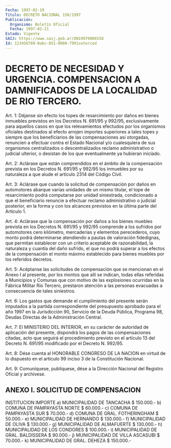 ```yaml
---
Fecha: 1997-02-19
Título: DECRETO NACIONAL 158/1997
Publicación:
  Organismo: Boletín Oficial
  Fecha: 1997-02-21
Estado: Vigente
SAIJ: https://www.saij.gob.ar/DN19970000158
Id: 123456789-0abc-851-0000-7991soterced
---
```

# DECRETO DE NECESIDAD Y URGENCIA. COMPENSACION A DAMNIFICADOS DE LA LOCALIDAD DE RIO TERCERO.

<a id="1"></a>
Art. 1: Déjanse sin efecto los topes de resarcimiento por daños en bienes inmuebles previstos en los Decretos N. 691/95 y 992/95, exclusivamente para aquellos casos en que los relevamientos efectudos por los organismos oficiales destinados al efecto arrojen importes superiores a tales topes y siempre que los beneficiarios de las compensaciones así otorgadas, renuncien a efectuar contra el Estado Nacional y/o cualesquiera de sus organismos centralizados o descentralizados reclamo administrativo o judicial ulterior, o desistan de los que eventualmente ya hubieran iniciado.

<a id="2"></a>
Art. 2: Aclárase que están comprendidos en el ámbito de la compensación prevista en los Decretos N. 691/95 y 992/95 los inmuebles por su naturaleza a que alude el artículo 2314 del Código Civil.

<a id="3"></a>
Art. 3: Aclárase que cuando la solicitud de compensación por daños en automotores abarque varias unidades de un mismo titular, el tope de resarcimiento podrá computarse por unidad siniestrada, condicionado a que el beneficiario renuncie a efectuar reclamo administrativo o judicial posterior, en la forma y con los alcances previstos en la última parte del Artículo 1.

<a id="4"></a>
Art. 4: Aclárase que la compensación por daños a los bienes muebles prevista en los Decretos N. 691/95 y 992/95 comprende a los sufridos por automotores cero kilómetro, mercaderías y elementos perecederos, cuyo monto podrá determinarse atendiendo a pautas de valoración fidedignas, que permitan establecer con un criterio aceptable de razonabilidad, la naturaleza y cuantía del daño sufrido, el que no podrá superar a los efectos de la compensación el monto máximo establecido para bienes muebles por los referidos decretos.

<a id="5"></a>
Art. 5: Acéptanse las solicitudes de compensación que se mencionan en el Anexo I al presente, por los montos que allí se indican, todas ellas referidas a Municipios y Comunas que con motivo de las explosiones ocurridas en la Fábrica Militar Río Tercero, prestaron atención a las personas evacuadas a consecuencia de tales siniestros.

<a id="6"></a>
Art. 6: Los gastos que demande el cumplimiento del presente serán imputados a la partida correspondiente del presupuesto aprobado para el año 1997 en la Jurisdicción 90, Servicio de la Deuda Pública, Programa 98, Deudas Directas de la Administración Central.

<a id="7"></a>
Art. 7: El MINISTERIO DEL INTERIOR, en su carácter de autoridad de aplicación del presente, dispondrá los pagos de las compensaciones citadas, acto que seguirá el procedimiento previsto en el artículo 13 del Decreto N. 691/95 modificado por el Decreto N. 992/95.

<a id="8"></a>
Art. 8: Dése cuenta al HONORABLE CONGRESO DE LA NACION en virtud de lo dispuesto en el artículo 99 inciso 3 de la Constitución Nacional.

<a id="9"></a>
Art. 9: Comuníquese, publíquese, dése a la Dirección Nacional del Registro Oficial y archívese.

## ANEXO I. SOLICITUD DE COMPENSACION

INSTITUCION                                IMPORTE a) MUNICIPALIDAD DE TANCACHA                      $ 150.000.-  b) COMUNA DE PAMPAYASTA NORTE                     $  60.000.-  c) COMUNA DE PAMPAYASTA SUR                       $  70.000.-  d) COMUNA DE GRAL. FOTHERINGHAM                   $  50.000.-  e) MUNICIPALIDAD DE HERNANDO                      $ 130.000.-  f) MUNICIPALIDAD DE OLIVA                         $ 130.000.-  g) MUNICIPALIDAD DE ALMAFUERTE                    $ 130.000.-  h) MUNICIPALIDAD DE LOS CONDORES                  $ 100.000.-  i) MUNICIPALIDAD DE GRAL. BALDISSERA              $  90.000.-  j) MUNICIPALIDAD DE VILLA ASCASUBI                $  70.000.-  k) MUNICIPALIDAD DE GRAL. DEHEZA                  $ 150.000.-